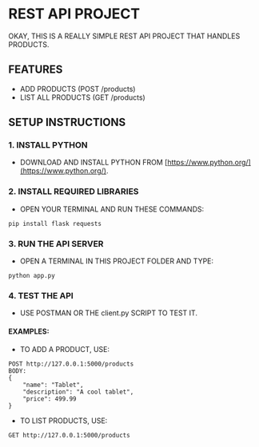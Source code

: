 
# REST API PROJECT

OKAY, THIS IS A REALLY SIMPLE REST API PROJECT THAT HANDLES PRODUCTS.

## FEATURES
- ADD PRODUCTS (POST /products)
- LIST ALL PRODUCTS (GET /products)

## SETUP INSTRUCTIONS

### 1. INSTALL PYTHON
- DOWNLOAD AND INSTALL PYTHON FROM [https://www.python.org/](https://www.python.org/).

### 2. INSTALL REQUIRED LIBRARIES
- OPEN YOUR TERMINAL AND RUN THESE COMMANDS:

```
pip install flask requests
```

### 3. RUN THE API SERVER
- OPEN A TERMINAL IN THIS PROJECT FOLDER AND TYPE:
```
python app.py
```

### 4. TEST THE API
- USE POSTMAN OR THE client.py SCRIPT TO TEST IT.

#### EXAMPLES:
- TO ADD A PRODUCT, USE:
```
POST http://127.0.0.1:5000/products
BODY:
{
    "name": "Tablet",
    "description": "A cool tablet",
    "price": 499.99
}
```

- TO LIST PRODUCTS, USE:
```
GET http://127.0.0.1:5000/products
```
